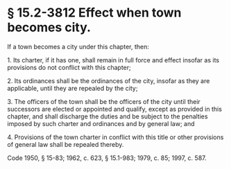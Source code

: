 # § 15.2-3812 Effect when town becomes city.

<p>If a town becomes a city under this chapter, then:</p><p>1. Its charter, if it has one, shall remain in full force and effect insofar as its provisions do not conflict with this chapter;</p><p>2. Its ordinances shall be the ordinances of the city, insofar as they are applicable, until they are repealed by the city;</p><p>3. The officers of the town shall be the officers of the city until their successors are elected or appointed and qualify, except as provided in this chapter, and shall discharge the duties and be subject to the penalties imposed by such charter and ordinances and by general law; and</p><p>4. Provisions of the town charter in conflict with this title or other provisions of general law shall be repealed thereby.</p><p>Code 1950, § 15-83; 1962, c. 623, § 15.1-983; 1979, c. 85; 1997, c. 587.</p>